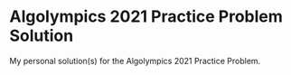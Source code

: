 # Algolympics 2021 Practice Problem Solution
 My personal solution(s) for the Algolympics 2021 Practice Problem.
